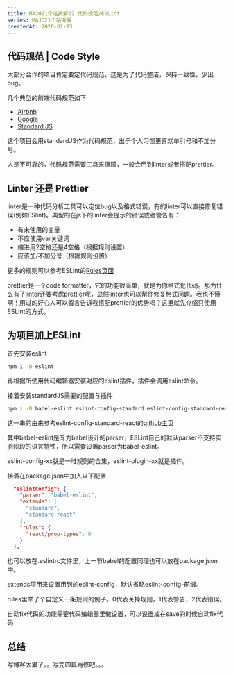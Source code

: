 ```yaml
---
title: MAJO21个站拆解02|代码规范/ESLint
series: MAJO21个站拆解
createdAt: 2020-01-15
---
```


## 代码规范 | Code Style

大部分合作的项目肯定要定代码规范，这是为了代码整洁，保持一致性，少出bug。

几个典型的前端代码规范如下
+ [Airbnb](https://github.com/airbnb/javascript)
+ [Google](https://google.github.io/styleguide/jsguide.html)
+ [Standard JS](https://github.com/standard/standard)

这个项目会用standardJS作为代码规范，出于个人习惯更喜欢单引号和不加分号。

人是不可靠的，代码规范需要工具来保障，一般会用到linter或者搭配prettier。

## Linter 还是 Prettier

linter是一种代码分析工具可以定位bug以及格式错误，有的linter可以直接修复错误(例如ESlint)。典型的在js下的linter会提示的错误或者警告有：
+ 有未使用的变量
+ 不应使用var关键词
+ 缩进用2空格还是4空格（根据规则设置）
+ 应该加/不加分号（根据规则设置）

更多的规则可以参考ESLint的[Rules页面](https://eslint.org/docs/rules/)

prettier是一个code formatter，它的功能很简单，就是为你格式化代码。那为什么有了linter还要考虑prettier呢，显然linter也可以帮你修复格式问题。我也不懂啊！用过的好心人可以留言告诉我搭配prettier的优势吗？这里就先介绍只使用ESLint的方式。

## 为项目加上ESLint

首先安装eslint

```bash
npm i -D eslint
```

再根据所使用代码编辑器安装对应的eslint插件，插件会调用eslint命令。

接着安装standardJS需要的配置与插件

```bash
npm i -D babel-eslint eslint-config-standard eslint-config-standard-react eslint-plugin-standard eslint-plugin-promise eslint-plugin-import eslint-plugin-node eslint-plugin-react
```

这一串的由来参考eslint-config-standard-react的[github主页](https://github.com/standard/eslint-config-standard-react)

其中babel-eslint是专为babel设计的parser，ESLint自己的默认parser不支持实验阶段的语言特性，所以需要设置parser为babel-eslint。

eslint-config-xx就是一堆规则的合集，eslint-plugin-xx就是插件。

接着在package.json中加入以下配置

```json
  "eslintConfig": {
    "parser": "babel-eslint",
    "extends": [
      "standard",
      "standard-react"
    ],
    "rules": {
      "react/prop-types": 0
    }
  },
```
也可以放在.eslintrc文件里，上一节babel的配置同理也可以放在package.json中。

extends项用来设置用到的eslint-config，默认省略eslint-config-前缀。

rules里举了个自定义一条规则的例子。0代表关掉规则，1代表警告，2代表错误。

自动fix代码的功能需要代码编辑器里做设置，可以设置成在save的时候自动fix代码

## 总结

写博客太累了。。写完四篇再修吧。。。